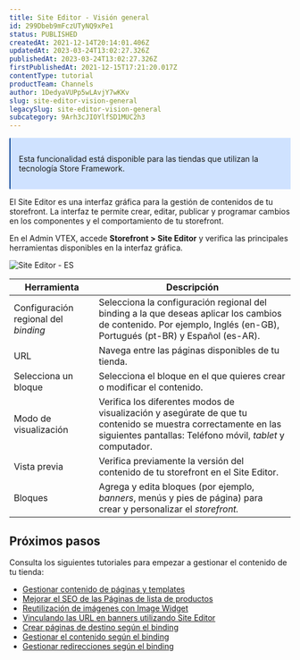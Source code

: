 ```yaml
---
title: Site Editor - Visión general
id: 299Dbeb9mFczUTyNQ9xPe1
status: PUBLISHED
createdAt: 2021-12-14T20:14:01.406Z
updatedAt: 2023-03-24T13:02:27.326Z
publishedAt: 2023-03-24T13:02:27.326Z
firstPublishedAt: 2021-12-15T17:21:20.017Z
contentType: tutorial
productTeam: Channels
author: 1DedyaVUPp5wLAvjY7wKKv
slug: site-editor-vision-general
legacySlug: site-editor-vision-general
subcategory: 9Arh3cJIOYlfSD1MUC2h3
---
```


<div style="background-color:#cfe2ff; border-left: 2px solid #084298; border-top-left-radius: 2px; border-bottom-left-radius: 2px; margin-bottom: 10px; padding: 15px">
  <p>Esta funcionalidad está disponible para las tiendas que utilizan la tecnología Store Framework.</p>
</div>

El Site Editor es una interfaz gráfica para la gestión de contenidos de tu storefront. La interfaz te permite crear, editar, publicar y programar cambios en los componentes y el comportamiento de tu storefront.

En el Admin VTEX, accede **Storefront > Site Editor** y verifica las principales herramientas disponibles en la interfaz gráfica.

![Site Editor - ES](//images.ctfassets.net/alneenqid6w5/5K3z9KH8VLYFh0iYA4UFDX/2c015dae64ff236deade75f75990f9bc/site-editor-ui-es.png)

| **Herramienta**    | **Descripción** |
| ----------        | ----------    |
| Configuración regional del *binding* | Selecciona la configuración regional del binding a la que deseas aplicar los cambios de contenido. Por ejemplo, Inglés (en-GB), Portugués (pt-BR) y Español (es-AR). |
| URL | Navega entre las páginas disponibles de tu tienda.|
| Selecciona un bloque | Selecciona el bloque en el que quieres crear o modificar el contenido. |
| Modo de visualización | Verifica los diferentes modos de visualización y asegúrate de que tu contenido se muestra correctamente en las siguientes pantallas: Teléfono móvil, *tablet* y computador.|
| Vista previa | Verifica previamente la versión del contenido de tu storefront en el Site Editor. |
| Bloques | Agrega y edita bloques (por ejemplo, *banners*, menús y pies de página) para crear y personalizar el *storefront.* |

## Próximos pasos

Consulta los siguientes tutoriales para empezar a gestionar el contenido de tu tienda:

- [Gestionar contenido de páginas y templates](https://help.vtex.com/es/tutorial/managing-page-and-template-content--3tMbx6HXy4Fy5r9EhboG37)
- [Mejorar el SEO de las Páginas de lista de productos](https://help.vtex.com/es/tutorial/improving-the-seo-of-product-listing-pages--UrQtlKAMuSaLBP5wG9ftG)
- [Reutilización de imágenes con Image Widget](https://help.vtex.com/es/tutorial/image-widget--7pRSVI2xXpQUzjUZj0m4ov)
- [Vinculando las URL en banners utilizando Site Editor](https://help.vtex.com/es/tutorial/linking-urls-to-banners-using-the-site-editor--4z2PagtN733waiWA8ttOuD)
- [Crear páginas de destino según el binding](https://help.vtex.com/es/tutorial/creating-landing-pages-per-binding--3LQAoWx77P3gNoqI2Rtl5A?&utm_source=autocomplete)
- [Gestionar el contenido según el binding](https://help.vtex.com/es/tutorial/managing-content-per-binding--5CZjZPMqi0ZNpuqzF6AUOn)
- [Gestionar redirecciones según el binding](https://help.vtex.com/es/tutorial/managing-redirects-per-binding--67GAK2TCQgjvmtPXxAqREb)

